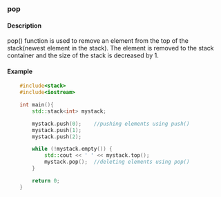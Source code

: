 ### pop

#### Description

pop() function is used to remove an element from the top of the stack(newest element in the stack). The element is removed to the stack container and the size of the stack is decreased by 1.

#### Example

```cpp
    #include<stack>
    #include<iostream>

    int main(){
        std::stack<int> mystack;

        mystack.push(0);    //pushing elements using push()
        mystack.push(1);
        mystack.push(2);

        while (!mystack.empty()) {
            std::cout << ' ' << mystack.top();
            mystack.pop();  //deleting elements using pop()
        }

        return 0;
    }
```
